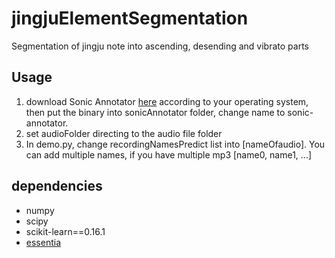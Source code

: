 # jingjuElementSegmentation
Segmentation of jingju note into ascending, desending and vibrato parts

## Usage
1. download Sonic Annotator [here](https://code.soundsoftware.ac.uk/projects/sonic-annotator/files) according to your operating system, then put the binary into sonicAnnotator folder, change name to sonic-annotator.
2. set audioFolder directing to the audio file folder
3. In demo.py, change recordingNamesPredict list into [nameOfaudio]. You can add multiple names, if you have multiple mp3 [name0, name1, ...]

## dependencies
* numpy
* scipy
* scikit-learn==0.16.1
* [essentia](https://github.com/MTG/essentia/releases)
